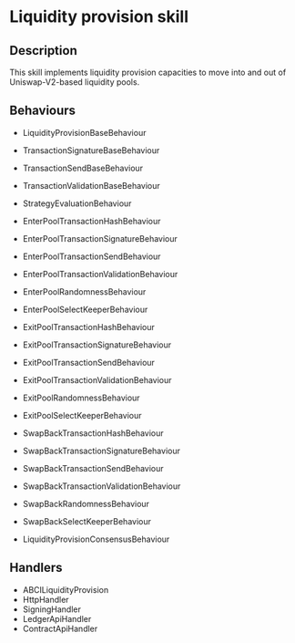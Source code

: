 # Liquidity provision skill

## Description

This skill implements liquidity provision capacities to move into and out
of Uniswap-V2-based liquidity pools.


## Behaviours

- LiquidityProvisionBaseBehaviour
- TransactionSignatureBaseBehaviour
- TransactionSendBaseBehaviour
- TransactionValidationBaseBehaviour

- StrategyEvaluationBehaviour

- EnterPoolTransactionHashBehaviour
- EnterPoolTransactionSignatureBehaviour
- EnterPoolTransactionSendBehaviour
- EnterPoolTransactionValidationBehaviour
- EnterPoolRandomnessBehaviour
- EnterPoolSelectKeeperBehaviour

- ExitPoolTransactionHashBehaviour
- ExitPoolTransactionSignatureBehaviour
- ExitPoolTransactionSendBehaviour
- ExitPoolTransactionValidationBehaviour
- ExitPoolRandomnessBehaviour
- ExitPoolSelectKeeperBehaviour

- SwapBackTransactionHashBehaviour
- SwapBackTransactionSignatureBehaviour
- SwapBackTransactionSendBehaviour
- SwapBackTransactionValidationBehaviour
- SwapBackRandomnessBehaviour
- SwapBackSelectKeeperBehaviour

- LiquidityProvisionConsensusBehaviour


## Handlers

- ABCILiquidityProvision
- HttpHandler
- SigningHandler
- LedgerApiHandler
- ContractApiHandler
